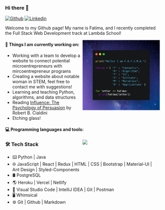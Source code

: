 ### Hi there 👋 
<!--
### This is Fatima Rizvi!
-->
[![Github](https://img.shields.io/badge/-Github-000?style=flat&logo=Github&logoColor=white)](https://github.com/fatima-rizvi)
[![Linkedin](https://img.shields.io/badge/-LinkedIn-blue?style=flat&logo=Linkedin&logoColor=white)](https://www.linkedin.com/in/fatima-rizvi/)

Welcome to my Github page! My name is Fatima, and I recently completed the Full Stack Web Development track at Lambda School!  

<img align="right" alt="img" src="FATIMA.png" width="50%" height="auto" />


#### 🌱 Things I am currently working on: 
- Working with a team to develop a website to connect potential microentrepreneurs with mircoentrepreneur programs
- Creating a website about notable woman in STEM, feel free to contact me with suggestions!
- Learning and teaching Python, algorithms, and data structures 
- Reading [Influence: The Psychology of Persuasion](https://www.amazon.com/Influence-Psychology-Persuasion-Robert-Cialdini/dp/006124189X) by Robert B. Cialdini
- Etching glass!

#### :computer: Programming languages and tools: 
<p>
	<img width="50%" align="right" src="https://github-readme-stats.vercel.app/api?username=fatima-rizvi&show_icons=true&hide_border=true" />

<h3>🛠 Tech Stack</h3>

- ⌨️ Python | Java
- 🌐 JavaScript | React | Redux | HTML | CSS | Bootstrap | Material-UI | Ant Design | Styled-Components
- 🛢 PostgreSQL
- 🌎 Heroku | Vercel | Netlify
- 🔧 Visual Studio Code | IntelliJ IDEA | Git | Postman
- 🖥 Whimsical
- ⚙️ Git | Github | Markdown
</p>
